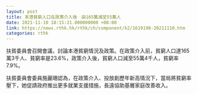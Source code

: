 ```yaml
---
layout: post
title: 本港貧窮人口在政策介入後　由165萬減至55萬人
date: 2021-11-10 18:15:21.000000000 +08:00
link: https://news.rthk.hk/rthk/ch/component/k2/1619198-20211110.htm
categories: rthk
---
```


扶貧委員會召開會議，討論本港貧窮情況及政策。在政策介入前，貧窮人口達165萬3千人、貧窮率是23.6%，政策介入後，貧窮人口減至55萬4千人，貧窮率7.9%。

扶貧委員會委員施麗珊認為，在政策介入、投放創歷年新高情況下，當局將貧窮率壓下，她促請政府推出更多就業支援措施，長遠協助基層家庭改善收入。
